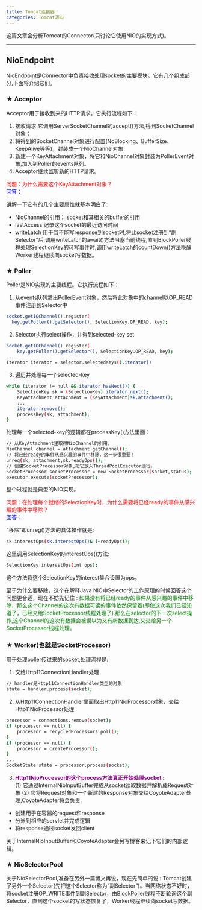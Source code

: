 ```yaml
---
title: Tomcat连接器
categories: Tomcat源码
---
```

这篇文章会分析Tomcat的Connector(只讨论它使用NIO的实现方式)。
<!--more-->

---

## NioEndpoint
NioEndpoint是Connector中负责接收处理socket的主要模块。它有几个组成部分,下面将介绍它们。

### ★ Acceptor
Acceptor用于接收到来的HTTP请求。它执行流程如下：

1. 接收请求
它调用ServerSocketChannel的accept()方法,得到SocketChannel对象：
2. 将得到的SocketChannel对象进行配置(NoBlocking、BufferSize、KeepAlive等等)，封装成一个NioChannel对象
3. 新建一个KeyAttachment对象，将它和NioChannel对象封装为PollerEvent对象,加入到Poller的events队列。
4. Acceptor继续监听新的HTTP请求。

<font color=red>问题：为什么需要这个KeyAttachment对象？</font><br>
<font color=blue>回答：</font>

讲解一下它有的几个主要属性就基本明白了:

*  NioChannel的引用：
socket和其相关的buffer的引用
*  lastAccess
记录这个socket的最近访问时间
*  writeLatch
用于当不能写response到socket时,将此socket注册到“副Selector”后,调用writeLatch的await()方法阻塞当前线程,直到BlockPoller线程处理SelectionKey的可写事件时,调用writeLatch的countDown()方法唤醒Worker线程继续向socket写数据。


### ★ Poller
Poller是NIO实现的主要线程。它执行流程如下：

1. 从events队列拿出PollerEvent对象，然后将此对象中的channel以OP_READ事件注册到Selector中
``` bash
socket.getIOChannel().register(
  key.getPoller().getSelector(), SelectionKey.OP_READ, key);
```
2. Selector执行select操作，并得到selected-key set
``` bash
socket.getIOChannel().register(
    key.getPoller().getSelector(), SelectionKey.OP_READ, key);
...
Iterator iterator = selector.selectedKeys().iterator()
```
3. 遍历并处理每一个selected-key
``` bash
while (iterator != null && iterator.hasNext()) {
	SelectionKey sk = (SelectionKey) iterator.next();
	KeyAttachment attachment = (KeyAttachment)sk.attachment();
    ...
	iterator.remove();
    processKey(sk, attachment);
}
```
处理每一个selected-key的逻辑都在processKey()方法里面：
``` bash
// 从KeyAttachment里取得NioChannel的引用。
NioChannel channel = attachment.getChannel();
// 将已经ready的事件从感兴趣的事件中移除，这一步很重要！
unreg(sk, attachment,sk.readyOps());
// 创建SocketProcessor对象,把它放入ThreadPoolExecutor运行。
SocketProcessor socketProcessor = new SocketProcessor(socket,status);
executor.execute(socketProcessor);
```

整个过程就是典型的NIO实现。

<font color=red>问题：在处理每个就绪的SelectionKey时，为什么需要将已经ready的事件从感兴趣的事件中移除？</font><br>
<font color=blue>回答：</font>

“移除”即unreg()方法的具体操作就是:
``` bash
sk.interestOps(sk.interestOps()& (~readyOps));
```
这里调用SelectionKey的interestOps()方法:
``` bash
SelectionKey interestOps(int ops);
```
这个方法将这个SelectionKey的interest集合设置为ops。

至于为什么要移除，这个在解释Java NIO中Selector的工作原理的时候回答这个问题更合适，现在不妨先记住 :<font color=green>
如果没有将已经ready的事件从感兴趣的事件中移除，那么这个Channel的这次有数据可读的事件依然保留着(即使这次我们已经知道了，已经交给SocketProcessor线程处理了).那么在selector的下一次select操作,这个Channel的这次有数据会被误以为又有新数据到达,又交给另一个SocketProcessor线程处理。</font>

### ★ Worker(也就是SocketProcessor)
用于处理poller传过来的socket,处理流程是:

1. 交给Http11ConnectionHandler处理
``` bash
// handler是Http11ConnectionHandler类型的对象
state = handler.process(socket);
```
2. 从Http11ConnectionHandler里面取出Http11NioProcessor对象，交给Http11NioProcessor处理
``` bash
processor = connections.remove(socket);
if (processor == null) {
	processor = recycledProcessors.poll();
}
if (processor == null) {
	processor = createProcessor();
}
...
SocketState state = processor.process(socket);
```
3. <font color=purple >**Http11NioProcessor的这个process方法真正开始处理socket :**</font><br>
(1) 它通过InternalNioInputBuffer完成从socket读取数据并解析成Request对象
(2) 它将Request对象和一个新建的Response对象交给CoyoteAdapter处理,CoyoteAdapter将会负责:

*    创建用于在容器的request和response
*    分派到相应的servlet并完成逻辑
*    将response通过socket发回client 

关于InternalNioInputBuffer和CoyoteAdapter会另写博客来记下它们的内部逻辑。

### ★ NioSelectorPool
关于NioSelectorPool,准备在另外一篇博文再说，现在先简单的说 :
Tomcat创建了另外一个Selector(先把这个Selector称为“副Selector”)。当网络状态不好时，将socket注册OP_WRITE事件到副Selector，由BlockPoller线程不断轮询这个副Selector，直到这个socket的写状态恢复了，Worker线程继续向socket写数据。